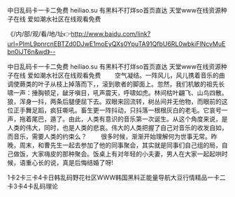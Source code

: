 中日乱码卡一卡二免费
heiliao.su 有黑料不打烊so首页直达
天堂www在线资源种子在线
爱如潮水社区在线观看免费


《/内/部/观/看/地/址👉http://www.baidu.com/link?url=PImL9pnrcnEBTZd0DJwE1moEyQXs0YpuTA91QfbU6RL0wbkiFlNcvMuEbn0iJT6n&wd》--

中日乱码卡一卡二免费
heiliao.su 有黑料不打烊so首页直达
天堂www在线资源种子在线
爱如潮水社区在线观看免费
　　空气凝结。一阵风儿，风儿携着音乐的曲调使蕨类的叶子从枝上掉落而下，，滚到歌者的脚面上。忽然，我们机敏的祖先长啸一声：捶胸顿足，龇牙嗔目，吼声震天，呼啸如虎。林间枯叶翩飞、山鸟四散。狼，浑身一抖，两条后腿便屈下去。双眼来回流转，树丛间并无他物，而眼前的这位正手舞足蹈，疯狂嘶吼。畜生更一阵抖动，只抖落一根根灰白的老毛。它哀号一声，拖着尾巴，遁了。由此，人类有意识的音乐第一次诞生。从这个角度来说，是人类的伟大，同时，也是人类的悲哀。伟大的人类把握了自己对音乐的收发自如，而音乐，需要人类的约束么？
　　很多时候，渐渐开始理解何为世事无常。昨晚，周末，和曹先生一起去参加了他的同事聚会，其实就是同事们自己组的局，自己做饭，大家嗨皮的那种聚会。饭桌上有对年轻的小夫妻，男人在大家一起起哄时候，语重心长的说，真是后悔结婚了呀!





1卡2卡三卡4卡日韩乱码野花社区WWW韩国黑料正能量导航大豆行情精品一卡二卡3卡4卡乱码理论
